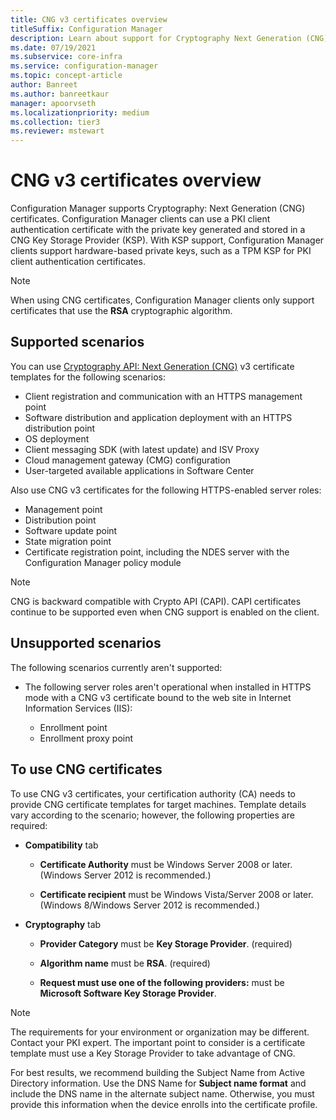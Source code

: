 ```yaml
---
title: CNG v3 certificates overview
titleSuffix: Configuration Manager
description: Learn about support for Cryptography Next Generation (CNG) v3 certificates for Configuration Manager clients and servers.
ms.date: 07/19/2021
ms.subservice: core-infra
ms.service: configuration-manager
ms.topic: concept-article
author: Banreet
ms.author: banreetkaur
manager: apoorvseth
ms.localizationpriority: medium
ms.collection: tier3
ms.reviewer: mstewart
---
```


# CNG v3 certificates overview
<!-- 1356191 -->

Configuration Manager supports Cryptography: Next Generation (CNG) certificates. Configuration Manager clients can use a PKI client authentication certificate with the private key generated and stored in a CNG Key Storage Provider (KSP). With KSP support, Configuration Manager clients support hardware-based private keys, such as a TPM KSP for PKI client authentication certificates.

> [!NOTE]
> When using CNG certificates, Configuration Manager clients only support certificates that use the **RSA** cryptographic algorithm. <!-- 7836017 -->

## Supported scenarios

You can use [Cryptography API: Next Generation (CNG)](/windows/win32/seccng/cng-features) v3 certificate templates for the following scenarios:

- Client registration and communication with an HTTPS management point
- Software distribution and application deployment with an HTTPS distribution point
- OS deployment
- Client messaging SDK (with latest update) and ISV Proxy
- Cloud management gateway (CMG) configuration
- User-targeted available applications in Software Center<!-- MEMDocs#1576 -->

Also use CNG v3 certificates for the following HTTPS-enabled server roles: <!-- 1357314 -->

- Management point
- Distribution point
- Software update point
- State migration point
- Certificate registration point, including the NDES server with the Configuration Manager policy module <!--1357314-->

> [!NOTE]
> CNG is backward compatible with Crypto API (CAPI). CAPI certificates continue to be supported even when CNG support is enabled on the client.

## Unsupported scenarios

The following scenarios currently aren't supported:

- The following server roles aren't operational when installed in HTTPS mode with a CNG v3 certificate bound to the web site in Internet Information Services (IIS):

  - Enrollment point
  - Enrollment proxy point

## To use CNG certificates

To use CNG v3 certificates, your certification authority (CA) needs to provide CNG certificate templates for target machines. Template details vary according to the scenario; however, the following properties are required:

- **Compatibility** tab

  - **Certificate Authority** must be Windows Server 2008 or later. (Windows Server 2012 is recommended.)

  - **Certificate recipient** must be Windows Vista/Server 2008 or later. (Windows 8/Windows Server 2012 is recommended.)

- **Cryptography** tab

  - **Provider Category** must be **Key Storage Provider**. (required)

  - **Algorithm name** must be **RSA**. (required) <!-- 7836017 -->

  - **Request must use one of the following providers:** must be **Microsoft Software Key Storage Provider**.

> [!NOTE]
> The requirements for your environment or organization may be different. Contact your PKI expert. The important point to consider is a certificate template must use a Key Storage Provider to take advantage of CNG.

For best results, we recommend building the Subject Name from Active Directory information. Use the DNS Name for **Subject name format** and include the DNS name in the alternate subject name. Otherwise, you must provide this information when the device enrolls into the certificate profile.
